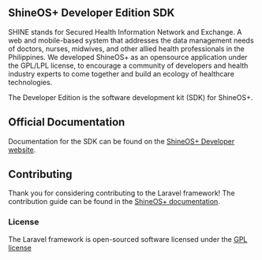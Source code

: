 ## ShineOS+ Developer Edition SDK


SHINE stands for Secured Health Information Network and Exchange. A web and mobile-based system that addresses the data management needs of doctors, nurses, midwives, and other allied health professionals in the Philippines. We developed ShineOS+ as an opensource application under the GPL/LPL license, to encourage a community of developers and health industry experts to come together and build an ecology of healthcare technologies.

The Developer Edition is the software development kit (SDK) for ShineOS+.

## Official Documentation

Documentation for the SDK can be found on the [ShineOS+ Developer website](http://www.shine.ph/developer).

## Contributing

Thank you for considering contributing to the Laravel framework! The contribution guide can be found in the [ShineOS+ documentation](http://www.shine.ph/developer/docs).

### License

The Laravel framework is open-sourced software licensed under the [GPL license](http://opensource.org/licenses/GPL)
